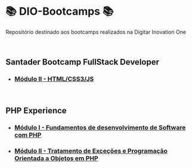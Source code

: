 # 📚 DIO-Bootcamps 📚

Repositório destinado aos bootcamps realizados na Digitar Inovation One

&nbsp;

## **Santader Bootcamp FullStack Developer**

- ### **[Módulo II - HTML/CSS3/JS](/Santader-Bootcamp-Fullstack-Developer/Exercicios/Modulo-2/)**

&nbsp;

## **PHP Experience**

- ### **[Módulo I - Fundamentos de desenvolvimento de Software com PHP](/PHP-Experience/Exercicios/modulo-1/)**

- ### **[Módulo II - Tratamento de Exceções e Programação Orientada a Objetos em PHP](/PHP-Experience/Exercicios/modulo-2/)**
